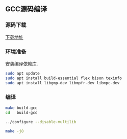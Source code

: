 
## GCC源码编译

### 源码下载

[下载地址](https://ftp.gnu.org/gnu/gcc/)

### 环境准备

安装编译依赖库.

```bash
sudo apt update
sudo apt install build-essential flex bison texinfo
sudo apt install libgmp-dev libmpfr-dev libmpc-dev
```

### 编译

```bash
make build-gcc
cd   build-gcc

../configure --disable-multilib

make -j8
```

